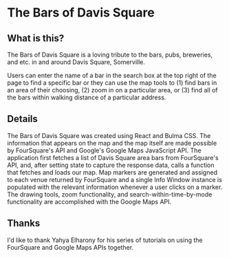 # The Bars of Davis Square

## What is this?

The Bars of Davis Square is a loving tribute to the bars, pubs, breweries, and etc. in and around Davis Square, Somerville. 

Users can enter the name of a bar in the search box at the top right of the page to find a specific bar or they can use the map tools to (1) find bars in an area of their choosing, (2) zoom in on a particular area, or (3) find all of the bars within walking distance of a particular address. 

## Details

The Bars of Davis Square was created using React and Bulma CSS. The information that appears on the map and the map itself are made possible by FourSquare's API and  Google's Google Maps JavaScript API. The application first fetches a list of Davis Square area bars from FourSquare's API, and, after setting state to capture the response data, calls a function that fetches and loads our map. Map markers are generated and assigned to each venue returned by FourSquare and a single Info Window instance is populated with the relevant information whenever a user clicks on a marker. The drawing tools, zoom functionality, and search-within-time-by-mode functionality are accomplished with the Google Maps API.

## Thanks

I'd like to thank Yahya Elharony for his series of tutorials on using the FourSquare and Google Maps APIs together.